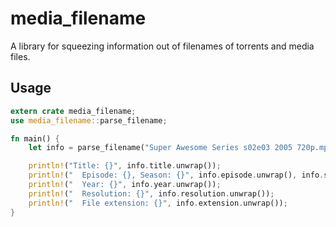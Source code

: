 # media_filename
A library for squeezing information out of filenames of torrents and media files.

## Usage

```rust
extern crate media_filename;
use media_filename::parse_filename;

fn main() {
    let info = parse_filename("Super Awesome Series s02e03 2005 720p.mp4");

    println!("Title: {}", info.title.unwrap());
    println!("  Episode: {}, Season: {}", info.episode.unwrap(), info.season.unwrap());
    println!("  Year: {}", info.year.unwrap());
    println!("  Resolution: {}", info.resolution.unwrap());
    println!("  File extension: {}", info.extension.unwrap());
}
```
